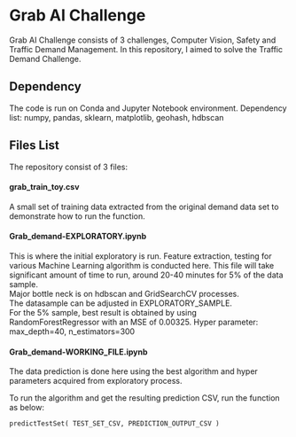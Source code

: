 # Grab AI Challenge

Grab AI Challenge consists of 3 challenges, Computer Vision, Safety and Traffic Demand Management. In this repository, I aimed to solve the Traffic Demand Challenge.

## Dependency

The code is run on Conda and Jupyter Notebook environment. Dependency list:
numpy, pandas, sklearn, matplotlib, geohash, hdbscan


## Files List
The repository consist of 3 files: 

#### grab_train_toy.csv
A small set of training data extracted from the original demand data set to demonstrate how to run the function.

#### Grab_demand-EXPLORATORY.ipynb
This is where the initial exploratory is run. Feature extraction, testing for various Machine Learning algorithm is conducted here. This file will take significant amount of time to run, around 20-40 minutes for 5% of the data sample.  
Major bottle neck is on hdbscan and GridSearchCV processes.  
The datasample can be adjusted in EXPLORATORY_SAMPLE.  
For the 5% sample, best result is obtained by using RandomForestRegressor with an MSE of 0.00325. Hyper parameter: max_depth=40,  n_estimators=300

#### Grab_demand-WORKING_FILE.ipynb
The data prediction is done here using the best algorithm and hyper parameters acquired from exploratory process.  

To run the algorithm and get the resulting prediction CSV, run the function as below:  

```python
predictTestSet( TEST_SET_CSV, PREDICTION_OUTPUT_CSV )
```
